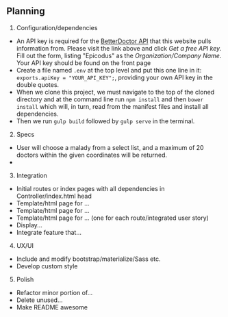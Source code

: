 ## Planning

1. Configuration/dependencies
  * An API key is required for the [BetterDoctor API](https://developer.betterdoctor.com/) that this website pulls information from. Please visit the link above and click *Get a free API key*. Fill out the form, listing "Epicodus" as the *Organization/Company Name*. Your API key should be found on the front page
  * Create a file named `.env` at the top level and put this one line in it: `exports.apiKey = "YOUR_API_KEY";`, providing your own API key in the double quotes.
  * When we clone this project, we must navigate to the top of the cloned directory and at the command line run `npm install` and then `bower install` which will, in turn, read from the manifest files and install all dependencies.
  * Then we run `gulp build` followed by `gulp serve` in the terminal.

2. Specs
  * User will choose a malady from a select list, and a maximum of 20 doctors within the given coordinates will be returned.
  *

3. Integration
  * Initial routes or index pages with all dependencies in Controller/index.html head
  * Template/html page for ...
  * Template/html page for ...
  * Template/html page for ... (one for each route/integrated user story)
  * Display...
  * Integrate feature that...

4. UX/UI
  * Include and modify bootstrap/materialize/Sass etc.
  * Develop custom style

5. Polish
  * Refactor minor portion of...
  * Delete unused...
  * Make README awesome
